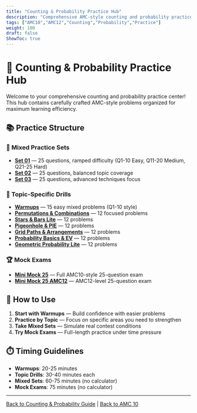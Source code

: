 ```yaml
---
title: "Counting & Probability Practice Hub"
description: "Comprehensive AMC-style counting and probability practice with mixed sets, topic drills, and mock exams."
tags: ["AMC10","AMC12","Counting","Probability","Practice"]
weight: 100
draft: false
ShowToc: true
---
```


# 🎲 Counting & Probability Practice Hub

Welcome to your comprehensive counting and probability practice center! This hub contains carefully crafted AMC-style problems organized for maximum learning efficiency.

## 📚 Practice Structure

### 🎯 Mixed Practice Sets
- **[Set 01](mixed/set-01)** — 25 questions, ramped difficulty (Q1-10 Easy, Q11-20 Medium, Q21-25 Hard)
- **[Set 02](mixed/set-02)** — 25 questions, balanced topic coverage
- **[Set 03](mixed/set-03)** — 25 questions, advanced techniques focus

### 🎲 Topic-Specific Drills
- **[Warmups](by-topic/warmups)** — 15 easy mixed problems (Q1-10 style)
- **[Permutations & Combinations](by-topic/permutations-combinations)** — 12 focused problems
- **[Stars & Bars Lite](by-topic/stars-and-bars-lite)** — 12 problems
- **[Pigeonhole & PIE](by-topic/pigeonhole-and-pie)** — 12 problems
- **[Grid Paths & Arrangements](by-topic/grid-paths-and-arrangements)** — 12 problems
- **[Probability Basics & EV](by-topic/probability-basics-and-ev)** — 12 problems
- **[Geometric Probability Lite](by-topic/geometric-probability-lite)** — 12 problems

### 🏆 Mock Exams
- **[Mini Mock 25](exams/mini-mock-25)** — Full AMC10-style 25-question exam
- **[Mini Mock 25 AMC12](exams/mini-mock-25-amc12)** — AMC12-level 25-question exam

## 📖 How to Use

1. **Start with Warmups** — Build confidence with easier problems
2. **Practice by Topic** — Focus on specific areas you need to strengthen
3. **Take Mixed Sets** — Simulate real contest conditions
4. **Try Mock Exams** — Full-length practice under time pressure

## ⏱️ Timing Guidelines

- **Warmups**: 20-25 minutes
- **Topic Drills**: 30-40 minutes each
- **Mixed Sets**: 60-75 minutes (no calculator)
- **Mock Exams**: 75 minutes (no calculator)

---

[Back to Counting & Probability Guide](../) | [Back to AMC 10](../..)

